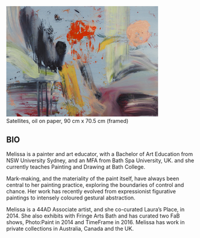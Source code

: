 <div class="container-fluid">
<div class="text-center row">
<div >
<img src="img/Satellites_1500w.jpg" width="80%"
     alt="Satellites, oil on paper, 90 cm x 70.5 cm (framed)"/>
<div class="caption text-center">Satellites, oil on paper, 90 cm x 70.5 cm (framed)</div>
</div>
</div>
</div>

## BIO

Melissa is a painter and art educator, with a Bachelor of Art Education from NSW University Sydney, and an MFA from Bath Spa University, UK. and she currently teaches Painting and Drawing at Bath College. 

Mark-making, and the materiality of the paint itself, have always been central to her painting practice, exploring the boundaries of control and chance. Her work has recently evolved from expressionist figurative paintings to intensely coloured gestural abstraction. 

Melissa is a 44AD Associate artist, and she co-curated Laura’s Place, in 2014. She also exhibits with Fringe Arts Bath and has curated two FaB shows, Photo:Paint in 2014 and TimeFrame in 2016. Melissa has work in private collections in Australia, Canada and the UK.